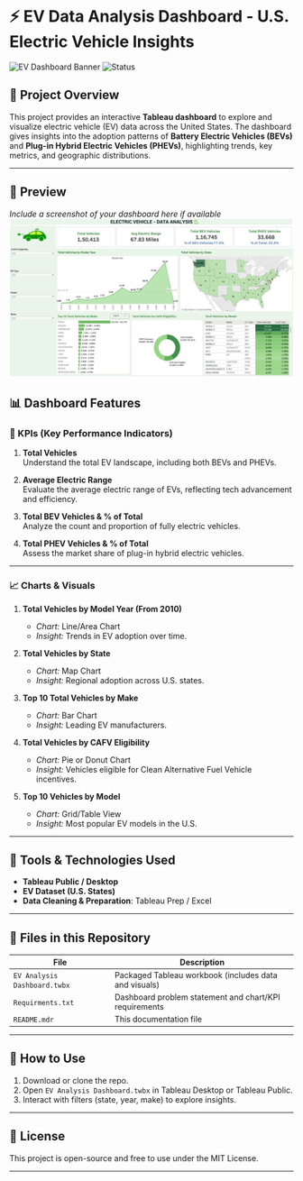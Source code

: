 # ⚡ EV Data Analysis Dashboard - U.S. Electric Vehicle Insights

![EV Dashboard Banner](https://img.shields.io/badge/Tableau-Dashboard-00C853?style=flat&logo=tableau&logoColor=white)
![Status](https://img.shields.io/badge/Status-Completed-brightgreen)

## 🚀 Project Overview

This project provides an interactive **Tableau dashboard** to explore and visualize electric vehicle (EV) data across the United States. The dashboard gives insights into the adoption patterns of **Battery Electric Vehicles (BEVs)** and **Plug-in Hybrid Electric Vehicles (PHEVs)**, highlighting trends, key metrics, and geographic distributions.

---

## 📸 Preview

_Include a screenshot of your dashboard here if available_  
![Dashboard Preview](https://github.com/rakesh-meka/EV-Data_Dashboard/blob/67626195ec1393b0186edcb225d1a0d58ef94983/Dashboard%20Image.png)


## 📊 Dashboard Features

### 🔑 KPIs (Key Performance Indicators)
1. **Total Vehicles**  
   Understand the total EV landscape, including both BEVs and PHEVs.

2. **Average Electric Range**  
   Evaluate the average electric range of EVs, reflecting tech advancement and efficiency.

3. **Total BEV Vehicles & % of Total**  
   Analyze the count and proportion of fully electric vehicles.

4. **Total PHEV Vehicles & % of Total**  
   Assess the market share of plug-in hybrid electric vehicles.

---

### 📈 Charts & Visuals

1. **Total Vehicles by Model Year (From 2010)**  
   - *Chart:* Line/Area Chart  
   - *Insight:* Trends in EV adoption over time.

2. **Total Vehicles by State**  
   - *Chart:* Map Chart  
   - *Insight:* Regional adoption across U.S. states.

3. **Top 10 Total Vehicles by Make**  
   - *Chart:* Bar Chart  
   - *Insight:* Leading EV manufacturers.

4. **Total Vehicles by CAFV Eligibility**  
   - *Chart:* Pie or Donut Chart  
   - *Insight:* Vehicles eligible for Clean Alternative Fuel Vehicle incentives.

5. **Top 10 Vehicles by Model**  
   - *Chart:* Grid/Table View  
   - *Insight:* Most popular EV models in the U.S.

---

## 🧰 Tools & Technologies Used

- **Tableau Public / Desktop**
- **EV Dataset (U.S. States)**
- **Data Cleaning & Preparation**: Tableau Prep / Excel

---

## 📁 Files in this Repository

| File | Description |
|------|-------------|
| `EV Analysis Dashboard.twbx` | Packaged Tableau workbook (includes data and visuals) |
| `Requirments.txt` | Dashboard problem statement and chart/KPI requirements |
| `README.mdr` | This documentation file |

---

## 📌 How to Use

1. Download or clone the repo.
2. Open `EV Analysis Dashboard.twbx` in Tableau Desktop or Tableau Public.
3. Interact with filters (state, year, make) to explore insights.

---

## 🌱 License

This project is open-source and free to use under the MIT License.

---

